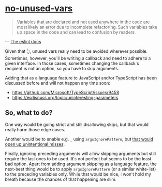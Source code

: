 [no-unused-vars](https://eslint.org/docs/rules/no-unused-vars)
==============================================================
> Variables that are declared and not used anywhere in the code are most likely an error due to incomplete refactoring.
> Such variables take up space in the code and can lead to confusion by readers.

— [The eslint docs](https://eslint.org/docs/rules/no-unused-vars)

Given that 👆, unused vars really need to be avoided wherever possible.
Sometimes, however, you'll be writing a callback and need to adhere to a given interface.
In those cases, sometimes changing the callback's recipient is not an option, so you have to skip arguments.

Adding that as a language feature to JavaScript and/or TypeScript has been discussed before and will not happen any time soon:
+ https://github.com/Microsoft/TypeScript/issues/9458
+ https://esdiscuss.org/topic/uninteresting-parameters

## So, what to do?

One way would be going strict and still disallowing skips, but that would really harm those edge cases.

Another would be to enable e.g. `_` using `argsIgnorePattern`, but
[that would open up unintentional misses](https://github.com/Microsoft/TypeScript/issues/9458#issuecomment-234230702).

Finally, ignoring preceding arguments will allow skipping arguments but still require the last ones to be used.
It's not perfect but seems to be the least bad option.
Apart from adding argument skipping as a language feature,
the next-best thing would be to apply `argsIgnorePattern` (or a similar white-list) to the preceding variables only.
While that would be nice, I won't hold my breath because the chances of that happening are slim.
